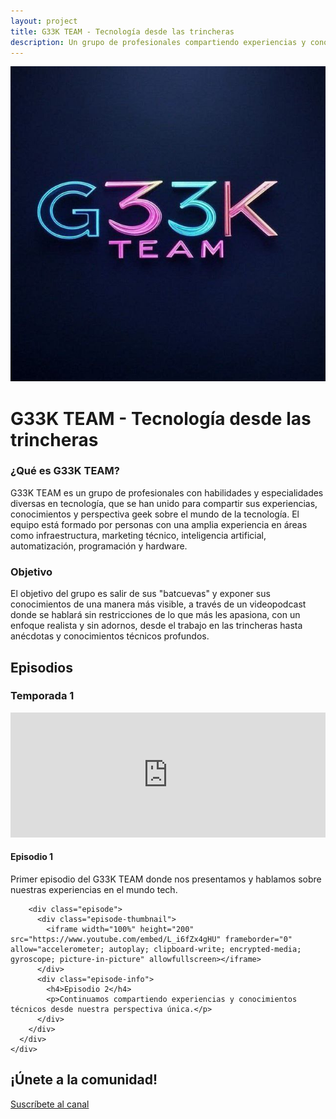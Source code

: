 ```yaml
---
layout: project
title: G33K TEAM - Tecnología desde las trincheras
description: Un grupo de profesionales compartiendo experiencias y conocimientos técnicos en formato videopodcast
---
```


<div class="project-header">
  <img src="/assets/images/projects/g33k-team-logo.jpg" alt="G33K TEAM Logo" class="project-logo">
</div>

<div class="project-content">
  <h1>G33K TEAM - Tecnología desde las trincheras</h1>

  <h3>¿Qué es G33K TEAM?</h3>

  <p>G33K TEAM es un grupo de profesionales con habilidades y especialidades diversas en tecnología, que se han unido para compartir sus experiencias, conocimientos y perspectiva geek sobre el mundo de la tecnología. El equipo está formado por personas con una amplia experiencia en áreas como infraestructura, marketing técnico, inteligencia artificial, automatización, programación y hardware.</p>

  <h3>Objetivo</h3>

  <p>El objetivo del grupo es salir de sus "batcuevas" y exponer sus conocimientos de una manera más visible, a través de un videopodcast donde se hablará sin restricciones de lo que más les apasiona, con un enfoque realista y sin adornos, desde el trabajo en las trincheras hasta anécdotas y conocimientos técnicos profundos.</p>

  <h2>Episodios</h2>

  <div class="seasons">
    <div class="season">
      <h3>Temporada 1</h3>
      <div class="episodes">
        <div class="episode">
          <div class="episode-thumbnail">
            <iframe width="100%" height="200" src="https://www.youtube.com/embed/sg32ulzTsMk" frameborder="0" allow="accelerometer; autoplay; clipboard-write; encrypted-media; gyroscope; picture-in-picture" allowfullscreen></iframe>
          </div>
          <div class="episode-info">
            <h4>Episodio 1</h4>
            <p>Primer episodio del G33K TEAM donde nos presentamos y hablamos sobre nuestras experiencias en el mundo tech.</p>
          </div>
        </div>
        
        <div class="episode">
          <div class="episode-thumbnail">
            <iframe width="100%" height="200" src="https://www.youtube.com/embed/L_i6fZx4gHU" frameborder="0" allow="accelerometer; autoplay; clipboard-write; encrypted-media; gyroscope; picture-in-picture" allowfullscreen></iframe>
          </div>
          <div class="episode-info">
            <h4>Episodio 2</h4>
            <p>Continuamos compartiendo experiencias y conocimientos técnicos desde nuestra perspectiva única.</p>
          </div>
        </div>
      </div>
    </div>
  </div>
</div>

## ¡Únete a la comunidad!

<div class="topgit-cta">
  <a href="https://www.youtube.com/@G33KTEAM?sub_confirmation=1" class="cta-button youtube" target="_blank">
    <span class="icon"></span>
    Suscríbete al canal
  </a>
</div>
